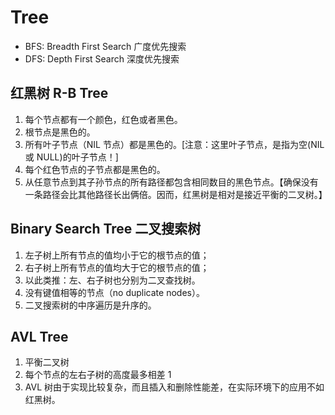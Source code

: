 # Tree

- BFS: Breadth First Search 广度优先搜索
- DFS: Depth First Search 深度优先搜索

## 红黑树 R-B Tree

1. 每个节点都有一个颜色，红色或者黑色。
2. 根节点是黑色的。
3. 所有叶子节点（NIL 节点）都是黑色的。[注意：这里叶子节点，是指为空(NIL 或 NULL)的叶子节点！]
4. 每个红色节点的子节点都是黑色的。
5. 从任意节点到其子孙节点的所有路径都包含相同数目的黑色节点。【确保没有一条路径会比其他路径长出俩倍。因而，红黑树是相对是接近平衡的二叉树。】

## Binary Search Tree 二叉搜索树

1. 左子树上所有节点的值均小于它的根节点的值；
2. 右子树上所有节点的值均大于它的根节点的值；
3. 以此类推：左、右子树也分别为二叉查找树。
4. 没有键值相等的节点（no duplicate nodes）。
5. 二叉搜索树的中序遍历是升序的。

## AVL Tree

1. 平衡二叉树
2. 每个节点的左右子树的高度最多相差 1
3. AVL 树由于实现比较复杂，而且插入和删除性能差，在实际环境下的应用不如红黑树。
